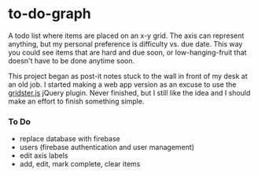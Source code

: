 to-do-graph
===========

A todo list where items are placed on an x-y grid. The axis can represent anything, but my personal preference is difficulty vs. due date. This way you could see items that are hard and due soon, or low-hanging-fruit that doesn't have to be done anytime soon.

This project began as post-it notes stuck to the wall in front of my desk at an old job. I started making a web app version as an excuse to use the [gridster.js](http://gridster.net/) jQuery plugin. Never finished, but I still like the idea and I should make an effort to finish something simple.

### To Do

* replace database with firebase
* users (firebase authentication and user management)
* edit axis labels
* add, edit, mark complete, clear items
